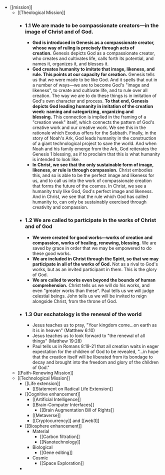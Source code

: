 - [[mission]]
    - [[Theological Mission]]
        - ### 1.1 We are made to be compassionate creators—in the image of Christ and of God.
            - **God is introduced in Genesis as a compassionate creator, whose way of ruling is precisely through acts of creation.** Genesis depicts God as a compassionate creator, who creates and cultivates life, calls forth its potential, and names it, organizes it, and blesses it.
            - **God creates humanity to imitate that image, likeness, and rule. This points at our capacity for creation.** Genesis tells us that we were made to be like God. And it spells that out in a number of ways—we are to become God's "image and likeness", to create and cultivate life, and to rule over all creation. The way we are to do these things is in imitation of God's own character and process. **To that end, Genesis depicts God leading humanity in imitation of the creation week: naming and categorizing, organizing and blessing.** This connection is implied in the framing of a "creation week" itself, which connects the pattern of God's creative work and our creative work. We see this in the rationale which Exodus offers for the Sabbath. Finally, in the story of Noah's Ark, God leads humanity in the construction of a giant technological project to save the world. And when Noah and his family emerge from the Ark, God reiterates the Genesis 1 blessing, as if to proclaim that this is what humanity is intended to look like.
            - **In Christ, we see that the only sustainable form of image, likeness, or rule is through compassion.** Christ embodies this, and so is able to be the perfect image and likeness for us, and to call us into the work of compassionate creation that forms the future of the cosmos. In Christ, we see a humanity truly like God, God's perfect image and likeness. And in Christ, we see that the rule which God has called humanity to, can only be sustainably exercised through creativity and compassion.
        - ### 1.2 We are called to participate in the works of Christ and of God
            - **We were created for good works—works of creation and compassion, works of healing, renewing, blessing.** We are saved by grace in order that we may be empowered to do these good works.
            - **We are included in Christ through the Spirit, so that we may participate in all of the works of God.** Not as a rival to God's works, but as an invited participant in them. This is the glory of God.
            - **We are called to works even beyond the bounds of human comprehension.** Christ tells us we will do his works, and even "greater works than these". Paul tells us we will judge celestial beings. John tells us we will be invited to reign alongside Christ, from the throne of God.
        - ### 1.3 Our eschatology is the renewal of the world
            - Jesus teaches us to pray, "Your kingdom come...on earth as it is in heaven" (Matthew 6:10)
            - Jesus teaches us to look forward to "the renewal of all things" (Matthew 19:28)
            - Paul tells us in Romans 8:19-21 that all creation waits in eager expectation for the children of God to be revealed, "...in hope that the creation itself will be liberated from its bondage to decay and brought into the freedom and glory of the children of God."
    - [[Faith-Renewing Mission]]
    - [[Technological Mission]]
        - [[Life extension]]
            - [[Statement on Radical Life Extension]]
        - [[Cognitive enhancement]]
            - [[Artificial Intelligence]]
            - [[Brain-Computer Interfaces]]
                - [[Brain Augmentation Bill of Rights]]
            - [[Metaverse]]
            - [[Cryptocurrency]] and [[web3]]
        - [[Biosphere enhancement]]
            - Material
                - [[Carbon filtration]]
                - [[Nanotechnology]]
            - Biological
                - [[Gene editing]]
            - Cosmic
                - [[Space Exploration]]
        - 
